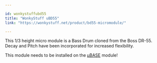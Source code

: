 ```yaml
---

id: wonkystuffubd55
title: "WonkyStuff uBD55"
link: "https://wonkystuff.net/product/bd55-micromodule/"

---
```



This 1/3 height micro module is a Bass Drum cloned from the Boss DR-55. Decay and Pitch have been incorporated for increased flexibility.

This module needs to be installed on the [µBASE](https://wiki.aemodular.com/pmwiki.php/AeManual/UBASE) module!

